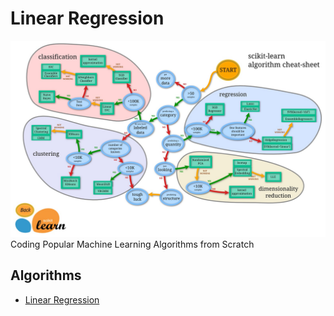 # Linear Regression
![SciKit-Learn ML Roadmap](/ml_map.jpg)
Coding Popular Machine Learning Algorithms from Scratch

## Algorithms
* [Linear Regression](https://github.com/Jadams29/ML_From_Scratch/tree/master/Linear_Regression)

